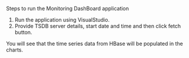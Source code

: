Steps to run the Monitoring DashBoard application 

1. Run the application using VisualStudio.
2. Provide TSDB server details, start date and time and then click fetch button.

You will see that the time series data from HBase will be populated in the charts. 
